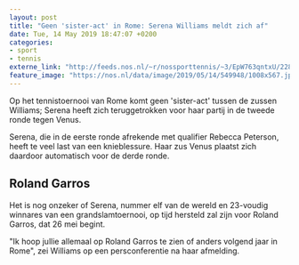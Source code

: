 ```yaml
---
layout: post
title: "Geen 'sister-act' in Rome: Serena Williams meldt zich af"
date: Tue, 14 May 2019 18:47:07 +0200
categories: 
- sport 
- tennis 
externe_link: "http://feeds.nos.nl/~r/nossporttennis/~3/EpW763qntxU/2284626"
feature_image: "https://nos.nl/data/image/2019/05/14/549948/1008x567.jpg"
---
```


<p>Op het tennistoernooi van Rome komt geen 'sister-act' tussen de zussen Williams; Serena heeft zich teruggetrokken voor haar partij in de tweede ronde tegen Venus.</p>
<p>Serena, die in de eerste ronde afrekende met qualifier Rebecca Peterson, heeft te veel last van een knieblessure. Haar zus Venus plaatst zich daardoor automatisch voor de derde ronde.</p>
<h2>Roland Garros</h2>
<p>Het is nog onzeker of Serena, nummer elf van de wereld en 23-voudig winnares van een grandslamtoernooi, op tijd hersteld zal zijn voor Roland Garros, dat 26 mei begint.</p>
<p>"Ik hoop jullie allemaal op Roland Garros te zien of anders volgend jaar in Rome", zei Williams op een persconferentie na haar afmelding.</p><img src="http://feeds.feedburner.com/~r/nossporttennis/~4/EpW763qntxU" height="1" width="1" alt=""/>
